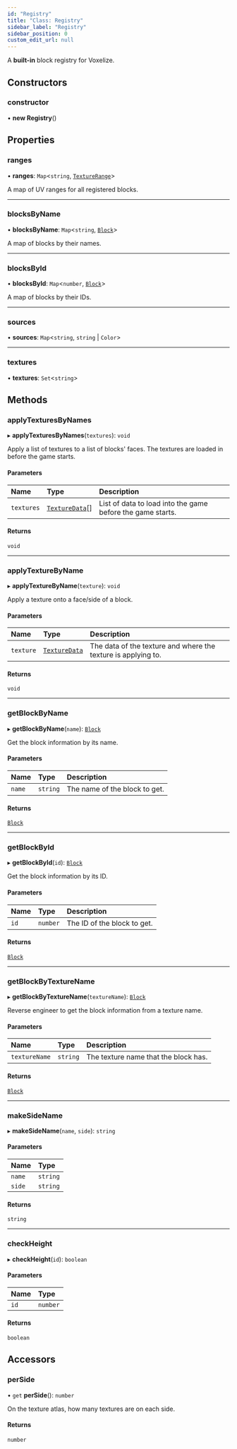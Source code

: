 ```yaml
---
id: "Registry"
title: "Class: Registry"
sidebar_label: "Registry"
sidebar_position: 0
custom_edit_url: null
---
```


A **built-in** block registry for Voxelize.

## Constructors

### constructor

• **new Registry**()

## Properties

### ranges

• **ranges**: `Map`<`string`, [`TextureRange`](../modules.md#texturerange-394)\>

A map of UV ranges for all registered blocks.

___

### blocksByName

• **blocksByName**: `Map`<`string`, [`Block`](../modules.md#block-394)\>

A map of blocks by their names.

___

### blocksById

• **blocksById**: `Map`<`number`, [`Block`](../modules.md#block-394)\>

A map of blocks by their IDs.

___

### sources

• **sources**: `Map`<`string`, `string` \| `Color`\>

___

### textures

• **textures**: `Set`<`string`\>

## Methods

### applyTexturesByNames

▸ **applyTexturesByNames**(`textures`): `void`

Apply a list of textures to a list of blocks' faces. The textures are loaded in before the game starts.

#### Parameters

| Name | Type | Description |
| :------ | :------ | :------ |
| `textures` | [`TextureData`](../modules.md#texturedata-394)[] | List of data to load into the game before the game starts. |

#### Returns

`void`

___

### applyTextureByName

▸ **applyTextureByName**(`texture`): `void`

Apply a texture onto a face/side of a block.

#### Parameters

| Name | Type | Description |
| :------ | :------ | :------ |
| `texture` | [`TextureData`](../modules.md#texturedata-394) | The data of the texture and where the texture is applying to. |

#### Returns

`void`

___

### getBlockByName

▸ **getBlockByName**(`name`): [`Block`](../modules.md#block-394)

Get the block information by its name.

#### Parameters

| Name | Type | Description |
| :------ | :------ | :------ |
| `name` | `string` | The name of the block to get. |

#### Returns

[`Block`](../modules.md#block-394)

___

### getBlockById

▸ **getBlockById**(`id`): [`Block`](../modules.md#block-394)

Get the block information by its ID.

#### Parameters

| Name | Type | Description |
| :------ | :------ | :------ |
| `id` | `number` | The ID of the block to get. |

#### Returns

[`Block`](../modules.md#block-394)

___

### getBlockByTextureName

▸ **getBlockByTextureName**(`textureName`): [`Block`](../modules.md#block-394)

Reverse engineer to get the block information from a texture name.

#### Parameters

| Name | Type | Description |
| :------ | :------ | :------ |
| `textureName` | `string` | The texture name that the block has. |

#### Returns

[`Block`](../modules.md#block-394)

___

### makeSideName

▸ **makeSideName**(`name`, `side`): `string`

#### Parameters

| Name | Type |
| :------ | :------ |
| `name` | `string` |
| `side` | `string` |

#### Returns

`string`

___

### checkHeight

▸ **checkHeight**(`id`): `boolean`

#### Parameters

| Name | Type |
| :------ | :------ |
| `id` | `number` |

#### Returns

`boolean`

## Accessors

### perSide

• `get` **perSide**(): `number`

On the texture atlas, how many textures are on each side.

#### Returns

`number`
